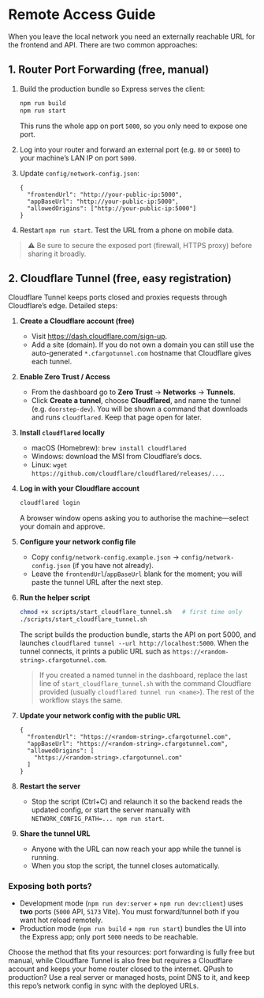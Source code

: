 # Remote Access Guide

When you leave the local network you need an externally reachable URL for the
frontend and API. There are two common approaches:

## 1. Router Port Forwarding (free, manual)

1. Build the production bundle so Express serves the client:
   ```bash
   npm run build
   npm run start
   ```
   This runs the whole app on port `5000`, so you only need to expose one port.

2. Log into your router and forward an external port (e.g. `80` or `5000`) to
   your machine’s LAN IP on port `5000`.

3. Update `config/network-config.json`:
   ```jsonc
   {
     "frontendUrl": "http://your-public-ip:5000",
     "appBaseUrl": "http://your-public-ip:5000",
     "allowedOrigins": ["http://your-public-ip:5000"]
   }
   ```

4. Restart `npm run start`. Test the URL from a phone on mobile data.

> ⚠️ Be sure to secure the exposed port (firewall, HTTPS proxy) before sharing
> it broadly.

## 2. Cloudflare Tunnel (free, easy registration)

Cloudflare Tunnel keeps ports closed and proxies requests through Cloudflare’s
edge. Detailed steps:

1. **Create a Cloudflare account (free)**
   - Visit <https://dash.cloudflare.com/sign-up>.
   - Add a site (domain). If you do not own a domain you can still use the
     auto-generated `*.cfargotunnel.com` hostname that Cloudflare gives each
     tunnel.

2. **Enable Zero Trust / Access**
   - From the dashboard go to **Zero Trust** → **Networks** → **Tunnels**.
   - Click **Create a tunnel**, choose **Cloudflared**, and name the tunnel
     (e.g. `doorstep-dev`). You will be shown a command that downloads and runs
     `cloudflared`. Keep that page open for later.

3. **Install `cloudflared` locally**
   - macOS (Homebrew): `brew install cloudflared`
   - Windows: download the MSI from Cloudflare’s docs.
   - Linux: `wget https://github.com/cloudflare/cloudflared/releases/...`.

4. **Log in with your Cloudflare account**
   ```bash
   cloudflared login
   ```
   A browser window opens asking you to authorise the machine—select your
   domain and approve.

5. **Configure your network config file**
   - Copy `config/network-config.example.json` → `config/network-config.json`
     (if you have not already).
   - Leave the `frontendUrl`/`appBaseUrl` blank for the moment; you will paste
     the tunnel URL after the next step.

6. **Run the helper script**
   ```bash
   chmod +x scripts/start_cloudflare_tunnel.sh   # first time only
   ./scripts/start_cloudflare_tunnel.sh
   ```
   The script builds the production bundle, starts the API on port 5000, and
   launches `cloudflared tunnel --url http://localhost:5000`. When the tunnel
   connects, it prints a public URL such as
   `https://<random-string>.cfargotunnel.com`.

   > If you created a named tunnel in the dashboard, replace the last line of
   > `start_cloudflare_tunnel.sh` with the command Cloudflare provided (usually
   > `cloudflared tunnel run <name>`). The rest of the workflow stays the same.

7. **Update your network config with the public URL**
   ```jsonc
   {
     "frontendUrl": "https://<random-string>.cfargotunnel.com",
     "appBaseUrl": "https://<random-string>.cfargotunnel.com",
     "allowedOrigins": [
       "https://<random-string>.cfargotunnel.com"
     ]
   }
   ```

8. **Restart the server**
   - Stop the script (Ctrl+C) and relaunch it so the backend reads the updated
     config, or start the server manually with
     `NETWORK_CONFIG_PATH=... npm run start`.

9. **Share the tunnel URL**
   - Anyone with the URL can now reach your app while the tunnel is running.
   - When you stop the script, the tunnel closes automatically.

### Exposing both ports?

- Development mode (`npm run dev:server` + `npm run dev:client`) uses **two**
  ports (`5000` API, `5173` Vite). You must forward/tunnel both if you want hot
  reload remotely.
- Production mode (`npm run build` + `npm run start`) bundles the UI into the
  Express app; only port `5000` needs to be reachable.

Choose the method that fits your resources: port forwarding is fully free but
manual, while Cloudflare Tunnel is also free but requires a Cloudflare account
and keeps your home router closed to the internet. QPush to production? Use a
real server or managed hosts, point DNS to it, and keep this repo’s network
config in sync with the deployed URLs.
